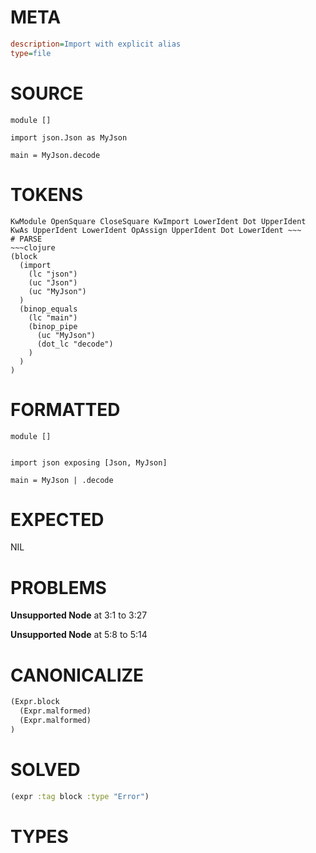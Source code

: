 # META
~~~ini
description=Import with explicit alias
type=file
~~~
# SOURCE
~~~roc
module []

import json.Json as MyJson

main = MyJson.decode
~~~
# TOKENS
~~~text
KwModule OpenSquare CloseSquare KwImport LowerIdent Dot UpperIdent KwAs UpperIdent LowerIdent OpAssign UpperIdent Dot LowerIdent ~~~
# PARSE
~~~clojure
(block
  (import
    (lc "json")
    (uc "Json")
    (uc "MyJson")
  )
  (binop_equals
    (lc "main")
    (binop_pipe
      (uc "MyJson")
      (dot_lc "decode")
    )
  )
)
~~~
# FORMATTED
~~~roc
module []


import json exposing [Json, MyJson]

main = MyJson | .decode
~~~
# EXPECTED
NIL
# PROBLEMS
**Unsupported Node**
at 3:1 to 3:27

**Unsupported Node**
at 5:8 to 5:14

# CANONICALIZE
~~~clojure
(Expr.block
  (Expr.malformed)
  (Expr.malformed)
)
~~~
# SOLVED
~~~clojure
(expr :tag block :type "Error")
~~~
# TYPES
~~~roc
~~~
